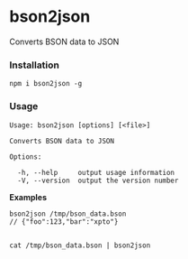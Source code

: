 bson2json
=========

Converts BSON data to JSON

### Installation

    npm i bson2json -g

### Usage

    Usage: bson2json [options] [<file>]

    Converts BSON data to JSON

    Options:

      -h, --help     output usage information
      -V, --version  output the version number


**Examples**

    bson2json /tmp/bson_data.bson
    // {"foo":123,"bar":"xpto"}


    cat /tmp/bson_data.bson | bson2json